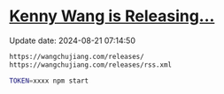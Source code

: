 [Kenny Wang is Releasing...](https://wangchujiang.com/releases/)
===

Update date: <!--GAMFC-->2024-08-21 07:14:50<!--GAMFC-END-->

```sh
https://wangchujiang.com/releases/
https://wangchujiang.com/releases/rss.xml
```

```sh
TOKEN=xxxx npm start
```